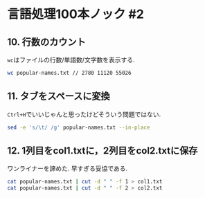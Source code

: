 # 言語処理100本ノック #2

## 10. 行数のカウント

```wc```はファイルの行数/単語数/文字数を表示する.

```bash
wc popular-names.txt // 2780 11120 55026
```

## 11. タブをスペースに変換

```Ctrl+H```でいいじゃんと思ったけどそういう問題ではない.

```bash
sed -e 's/\t/ /g' popular-names.txt --in-place
```

## 12. 1列目をcol1.txtに，2列目をcol2.txtに保存

ワンライナーを諦めた. 早すぎる妥協である.

```bash
cat popular-names.txt | cut -d " " -f 1 > col1.txt
cat popular-names.txt | cut -d " " -f 2 > col2.txt
```